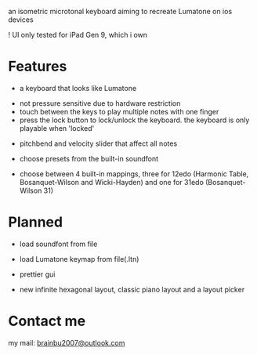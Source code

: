 an isometric microtonal keyboard aiming to recreate Lumatone on ios devices

! UI only tested for iPad Gen 9, which i own

 # Features
 
 - a keyboard that looks like Lumatone
  + not pressure sensitive due to hardware restriction
  + touch between the keys to play multiple notes with one finger
  + press the lock button to lock/unlock the keyboard. the keyboard is only playable when 'locked'
 
 - pitchbend and velocity slider that affect all notes
 
 - choose presets from the built-in soundfont
 
 - choose between 4 built-in mappings, three for 12edo (Harmonic Table, Bosanquet-Wilson and Wicki-Hayden) and one for 31edo (Bosanquet-Wilson 31)
 
 # Planned
 
 - load soundfont from file
 
 - load Lumatone keymap from file(.ltn)
 
 - prettier gui
 
 - new infinite hexagonal layout, classic piano layout and a layout picker
 
 # Contact me

my mail: brainbu2007@outlook.com
